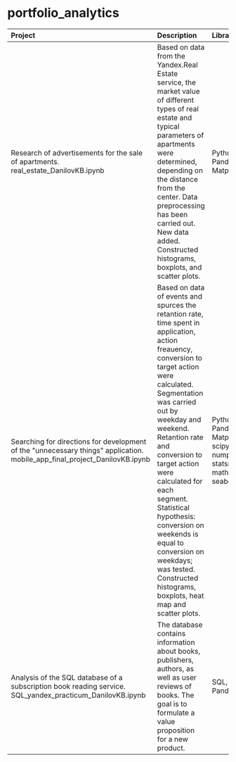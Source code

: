 # portfolio_analytics
|Project                       | Description          | Libraries                    |
| :------------------------------| :--------------------- |:---------------------------|
| Research of advertisements for the sale of apartments. real_estate_DanilovKB.ipynb|Based on data from the Yandex.Real Estate service, the market value  of different types of real estate and typical parameters of apartments were determined, depending on the distance from the center. Data preprocessing has been carried out. New data added. Constructed histograms, boxplots, and scatter plots. | Python, Pandas,  Matplotlib |
|Searching for directions for development of the "unnecessary things" application. mobile_app_final_project_DanilovKB.ipynb| Based on data of events and spurces the retantion rate, time spent in application, action freauency, conversion to target action were calculated. Segmentation was carried out by weekday and weekend. Retantion rate and conversion to target action were calculated for each segment. Statistical hypothesis: conversion on weekends is equal to conversion on weekdays; was tested. Constructed histograms, boxplots, heat map and scatter plots.  | Python, Pandas,  Matplotlib, scipy.stats, numpy, statsmodels, math, seaborn |
|Analysis of the SQL database of a subscription book reading service. SQL_yandex_practicum_DanilovKB.ipynb| The database contains information about books, publishers, authors, as well as user reviews of books. The goal is to formulate a value proposition for a new product.| SQL, Pandas|
